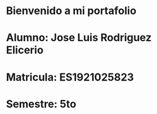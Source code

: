 # Bienvenido a mi portafolio 
# Alumno: Jose Luis Rodriguez Elicerio
# Matricula: ES1921025823
# Semestre: 5to

